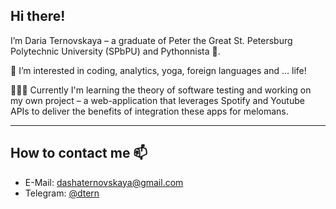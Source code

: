 ## Hi there! 
I’m Daria Ternovskaya – a graduate of Peter the Great St. Petersburg Polytechnic University (SPbPU) and Pythonnista 🐍.

👀 I’m interested in coding, analytics, yoga, foreign languages and ... life!

👩🏻‍💻 Currently I'm learning the theory of software testing and working on my own project – a web-application that leverages Spotify and Youtube APIs to deliver the benefits of integration these apps for melomans.

---
## How to contact me 📫   
- E-Mail: [dashaternovskaya@gmail.com](mailto:dashaternovskaya@gmail.com)
- Telegram: [@dtern](https://t.me/dtern)

<!---
dashaternovskaya/dashaternovskaya is a ✨ special ✨ repository because its `README.md` (this file) appears on your GitHub profile.
You can click the Preview link to take a look at your changes.
--->
